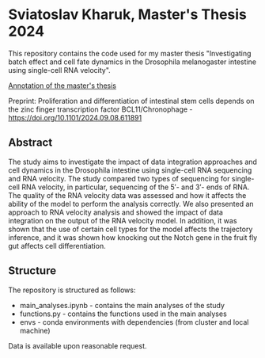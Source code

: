 # Sviatoslav Kharuk, Master's Thesis 2024
This repository contains the code used for my master thesis "Investigating batch effect and cell fate dynamics in the Drosophila melanogaster intestine using single-cell RNA velocity".

[Annotation of the master's thesis](https://drive.google.com/file/d/16_ereruw8RZpe3Ub4xuc2sNt1NO-4Dkj/view?usp=sharing)

Preprint: Proliferation and differentiation of intestinal stem cells depends on the zinc finger transcription factor BCL11/Chronophage - https://doi.org/10.1101/2024.09.08.611891
 

## Abstract
The study aims to investigate the impact of data integration approaches and cell dynamics in the Drosophila intestine using single-cell RNA sequencing and RNA velocity. The study compared two types of sequencing for single-cell RNA velocity, in particular, sequencing of the 5′- and 3′- ends of RNA. The quality of the RNA velocity data was assessed and how it affects the ability of the model to perform the analysis correctly. We also presented an approach to RNA velocity analysis and showed the impact of data integration on the output of the RNA velocity model. In addition, it was shown that the use of certain cell types for the model affects the trajectory inference, and it was shown how knocking out the Notch gene in the fruit fly gut affects cell differentiation.

## Structure
The repository is structured as follows:
* main_analyses.ipynb - contains the main analyses of the study
* functions.py - contains the functions used in the main analyses
* envs - conda environments with dependencies (from cluster and local machine)


Data is available upon reasonable request.